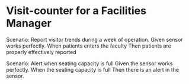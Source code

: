 # Visit-counter for a Facilities Manager

Scenario: Report visitor trends during a week of operation.
Given sensor works perfectly. When patients enters the faculty 
Then patients are properly effectively reported

Scenario: Alert when seating capacity is full
Given the sensor works perfectly. When the seating capacity is full 
Then there is an alert in the sensor.
